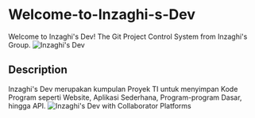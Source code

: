 # Welcome-to-Inzaghi-s-Dev
Welcome to Inzaghi's Dev! The Git Project Control System from Inzaghi's Group.
![Inzaghi's Dev](/images/inzaghis-dev-by-inzaghis-group-corp.png")

## Description
Inzaghi's Dev merupakan kumpulan Proyek TI untuk menyimpan Kode Program seperti Website, Aplikasi Sederhana, Program-program Dasar, hingga API.
![Inzaghi's Dev with Collaborator Platforms](/images/inzaghis-dev-with-collabolator-platforms.png")
